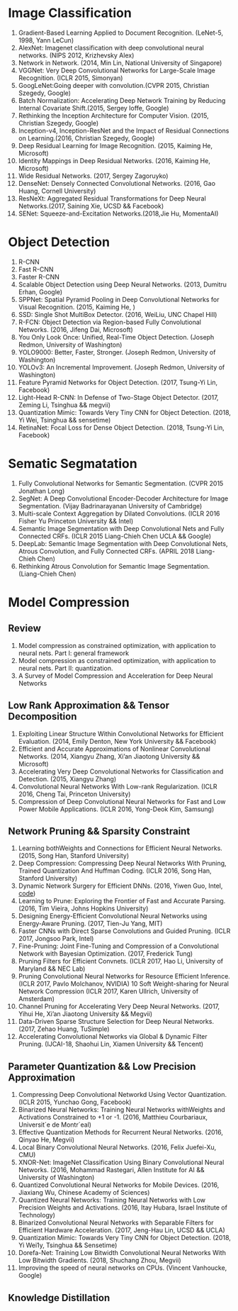 # Image Classification
1. Gradient-Based Learning Applied to Document Recognition. (LeNet-5, 1998, Yann LeCun)
2. AlexNet: Imagenet classification with deep convolutional neural networks. (NIPS 2012, Krizhevsky Alex)
3. Network in Network. (2014, Min Lin, National University of Singapore)
4. VGGNet: Very Deep Convolutional Networks for Large-Scale Image Recognition. (ICLR 2015, Simonyan)
5. GoogLeNet:Going deeper with convolution.(CVPR 2015, Christian Szegedy, Google)
6. Batch Normalization: Accelerating Deep Network Training by Reducing Internal Covariate Shift.(2015, Sergey Ioffe, Google)
7. Rethinking the Inception Architecture for Computer Vision. (2015, Christian Szegedy, Google)
8. Inception-v4, Inception-ResNet and the Impact of Residual Connections on Learning.(2016, Christian Szegedy, Google)
9. Deep Residual Learning for Image Recognition. (2015, Kaiming He, Microsoft)
10. Identity Mappings in Deep Residual Networks. (2016, Kaiming He, Microsoft)
11. Wide Residual Networks. (2017, Sergey Zagoruyko)
12. DenseNet: Densely Connected Convolutional Networks. (2016, Gao Huang, Cornell University)
13. ResNeXt: Aggregated Residual Transformations for Deep Neural Networks.(2017, Saining Xie, UCSD && Facebook)
14. SENet: Squeeze-and-Excitation Networks.(2018,Jie Hu, MomentaAI)

# Object Detection
1. R-CNN
2. Fast R-CNN
3. Faster R-CNN
4. Scalable Object Detection using Deep Neural Networks. (2013, Dumitru Erhan, Google)
5. SPPNet: Spatial Pyramid Pooling in Deep Convolutional Networks for Visual Recognition. (2015, Kaiming He, )
6. SSD: Single Shot MultiBox Detector. (2016, WeiLiu, UNC Chapel Hill)
7. R-FCN: Object Detection via Region-based Fully Convolutional Networks. (2016, Jifeng Dai, Microsoft)
8. You Only Look Once: Unified, Real-Time Object Detection. (Joseph Redmon, University of Washington)
9. YOLO9000: Better, Faster, Stronger. (Joseph Redmon, University of Washington)
10. YOLOv3: An Incremental Improvement. (Joseph Redmon, University of Washington)
11. Feature Pyramid Networks for Object Detection. (2017, Tsung-Yi Lin, Facebook)
12. Light-Head R-CNN: In Defense of Two-Stage Object Detector. (2017, Zeming Li, Tsinghua && megvii)
13. Quantization Mimic: Towards Very Tiny CNN for Object Detection. (2018, Yi Wei, Tsinghua && sensetime)
14. RetinaNet: Focal Loss for Dense Object Detection. (2018, Tsung-Yi Lin, Facebook)

# Sematic Segmatation
1. Fully Convolutional Networks for Semantic Segmentation. (CVPR 2015 Jonathan Long)
2. SegNet: A Deep Convolutional Encoder-Decoder Architecture for Image Segmentation. (Vijay Badrinarayanan University of Cambridge)
3. Multi-scale Context Aggregation by Dilated Convolutions. (ICLR 2016 Fisher Yu Princeton University && Intel)
4. Semantic Image Segmentation with Deep Convolutional Nets and Fully Connected CRFs. (ICLR 2015 Liang-Chieh Chen UCLA && Google)
5. DeepLab: Semantic Image Segmentation with Deep Convolutional Nets, Atrous Convolution, and Fully Connected CRFs. (APRIL 2018 Liang-Chieh Chen)
6. Rethinking Atrous Convolution for Semantic Image Segmentation. (Liang-Chieh Chen)

# Model Compression
## Review
1. Model compression as constrained optimization, with application to neural nets. Part I: general framework
2. Model compression as constrained optimization, with application to neural nets. Part II: quantization.
3. A Survey of Model Compression and Acceleration for Deep Neural Networks
## Low Rank Approximation && Tensor Decomposition
1. Exploiting Linear Structure Within Convolutional Networks for Efficient Evaluation. (2014, Emily Denton, New York University && Facebook)
2. Efficient and Accurate Approximations of Nonlinear Convolutional Networks. (2014, Xiangyu Zhang, Xi’an Jiaotong University && Microsoft)
3. Accelerating Very Deep Convolutional Networks for Classification and Detection. (2015, Xiangyu Zhang)
4. Convolutional Neural Networks With Low-rank Regularization. (ICLR 2016, Cheng Tai, Princeton University)
5. Compression of Deep Convolutional Neural Networks for Fast and Low Power Mobile Applications. (ICLR 2016, Yong-Deok Kim, Samsung)
 
## Network Pruning && Sparsity Constraint
1. Learning bothWeights and Connections for Efficient Neural Networks. (2015, Song Han, Stanford University)
2. Deep Compression: Compressing Deep Neural Networks With Pruning, Trained Quantization And Huffman Coding. (ICLR 2016, Song Han, Stanford University)
3. Dynamic Network Surgery for Efficient DNNs. (2016, Yiwen Guo, Intel, [code](https://github.com/yiwenguo/Dynamic-Network-Surgery))
4. Learning to Prune: Exploring the Frontier of Fast and Accurate Parsing. (2016, Tim Vieira, Johns Hopkins University)
5. Designing Energy-Efficient Convolutional Neural Networks using Energy-Aware Pruning. (2017, Tien-Ju Yang, MIT)
6. Faster CNNs with Direct Sparse Convolutions and Guided Pruning. (ICLR 2017, Jongsoo Park, Intel)
7. Fine-Pruning: Joint Fine-Tuning and Compression of a Convolutional Network with Bayesian Optimization. (2017, Frederick Tung)
8. Pruning Filters for Efficient Convnets. (ICLR 2017, Hao Li, University of Maryland && NEC Lab)
9. Pruning Convolutional Neural Networks for Resource Efficient Inference. (ICLR 2017, Pavlo Molchanov, NVIDIA)
10 Soft Weight-sharing for Neural Network Compression (ICLR 2017, Karen Ullrich, University of Amsterdam)
11. Channel Pruning for Accelerating Very Deep Neural Networks. (2017, Yihui He, Xi’an Jiaotong University && Megvii)
12. Data-Driven Sparse Structure Selection for Deep Neural Networks. (2017, Zehao Huang, TuSimple)
13. Accelerating Convolutional Networks via Global & Dynamic Filter Pruning. (IJCAI-18, Shaohui Lin, Xiamen University && Tencent)

## Parameter Quantization && Low Precision Approximation
1. Compressing Deep Convolutional Networkd Using Vector Quantization. (ICLR 2015, Yunchao Gong, Facebook)
2. Binarized Neural Networks: Training Neural Networks withWeights and Activations Constrained to +1 or -1. (2016, Matthieu Courbariaux, Universit´e de Montr´eal)
3. Effective Quantization Methods for Recurrent Neural Networks. (2016, Qinyao He, Megvii)
4. Local Binary Convolutional Neural Networks. (2016, Felix Juefei-Xu, CMU)
5. XNOR-Net: ImageNet Classification Using Binary Convolutional Neural Networks. (2016, Mohammad Rastegari, Allen Institute for AI && University of Washington)
6. Quantized Convolutional Neural Networks for Mobile Devices. (2016, Jiaxiang Wu, Chinese Academy of Sciences)
7. Quantized Neural Networks: Training Neural Networks with Low Precision Weights and Activations. (2016, Itay Hubara, Israel Institute of Technology)
8. Binarized Convolutional Neural Networks with Separable Filters for Efficient Hardware Acceleration. (2017, Jeng-Hau Lin, UCSD && UCLA)
9. Quantization Mimic: Towards Very Tiny CNN for Object Detection. (2018, Yi Wei1y, Tsinghua && Sensetime)
10. Dorefa-Net: Training Low Bitwidth Convolutional Neural Networks With Low Bitwidth Gradients. (2018, Shuchang Zhou, Megvii)
11. Improving the speed of neural networks on CPUs. (Vincent Vanhoucke, Google)

## Knowledge Distillation
